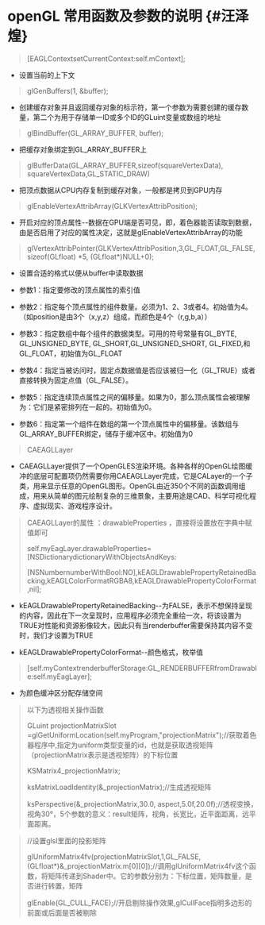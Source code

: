 # openGL 常用函数及参数的说明 {#汪泽煌}

> \[EAGLContextsetCurrentContext:self.mContext\];

* 设置当前的上下文

> glGenBuffers\(1, &buffer\);

* 创建缓存对象并且返回缓存对象的标示符，第一个参数为需要创建的缓存数量，第二个为用于存储单一ID或多个ID的GLuint变量或数组的地址

> glBindBuffer\(GL\_ARRAY\_BUFFER, buffer\);

* 把缓存对象绑定到GL\_ARRAY\_BUFFER上

> glBufferData\(GL\_ARRAY\_BUFFER,sizeof\(squareVertexData\), squareVertexData,GL\_STATIC\_DRAW\)

* 把顶点数据从CPU内存复制到缓存对象，一般都是拷贝到GPU内存

> glEnableVertexAttribArray\(GLKVertexAttribPosition\);

* 开启对应的顶点属性--数据在GPU端是否可见，即，着色器能否读取到数据，由是否启用了对应的属性决定，这就是glEnableVertexAttribArray的功能

> glVertexAttribPointer\(GLKVertexAttribPosition,3,GL\_FLOAT,GL\_FALSE,sizeof\(GLfloat\) \*5, \(GLfloat\*\)NULL+0\);

* 设置合适的格式以便从buffer中读取数据

* 参数1：指定要修改的顶点属性的索引值

* 参数2：指定每个顶点属性的组件数量。必须为1、2、3或者4。初始值为4。（如position是由3个（x,y,z）组成，而颜色是4个（r,g,b,a））

* 参数3：指定数组中每个组件的数据类型。可用的符号常量有GL\_BYTE, GL\_UNSIGNED\_BYTE, GL\_SHORT,GL\_UNSIGNED\_SHORT, GL\_FIXED,和GL\_FLOAT，初始值为GL\_FLOAT

* 参数4：指定当被访问时，固定点数据值是否应该被归一化（GL\_TRUE）或者直接转换为固定点值（GL\_FALSE）。

* 参数5：指定连续顶点属性之间的偏移量。如果为0，那么顶点属性会被理解为：它们是紧密排列在一起的。初始值为0。

* 参数6：指定第一个组件在数组的第一个顶点属性中的偏移量。该数组与GL\_ARRAY\_BUFFER绑定，储存于缓冲区中。初始值为0

> CAEAGLLayer

* CAEAGLLayer提供了一个OpenGLES渲染环境。各种各样的OpenGL绘图缓冲的底层可配置项仍然需要你用CAEAGLLayer完成，它是CALayer的一个子类，用来显示任意的OpenGL图形。OpenGL由近350个不同的函数调用组成，用来从简单的图元绘制复杂的三维景象，主要用途是CAD、科学可视化程序、虚拟现实、游戏程序设计。

> CAEAGLLayer的属性 ：drawableProperties ，直接将设置放在字典中赋值即可
>
> self.myEagLayer.drawableProperties= \[NSDictionarydictionaryWithObjectsAndKeys:
>
> \[NSNumbernumberWithBool:NO\],kEAGLDrawablePropertyRetainedBacking,kEAGLColorFormatRGBA8,kEAGLDrawablePropertyColorFormat,nil\];

* kEAGLDrawablePropertyRetainedBacking--为FALSE，表示不想保持呈现的内容，因此在下一次呈现时，应用程序必须完全重绘一次，将该设置为TRUE对性能和资源影像较大，因此只有当renderbuffer需要保持其内容不变时，我们才设置为TRUE

* kEAGLDrawablePropertyColorFormat--颜色格式，枚举值

> \[self.myContextrenderbufferStorage:GL\_RENDERBUFFERfromDrawable:self.myEagLayer\];

* 为颜色缓冲区分配存储空间



> 以下为透视相关操作函数
>
> GLuint projectionMatrixSlot =glGetUniformLocation\(self.myProgram,"projectionMatrix"\);//获取着色器程序中,指定为uniform类型变量的id，也就是获取透视矩阵（projectionMatrix表示是透视矩阵）的下标位置
>
> KSMatrix4\_projectionMatrix;
>
> ksMatrixLoadIdentity\(&\_projectionMatrix\);//生成透视矩阵
>
> ksPerspective\(&\_projectionMatrix,30.0, aspect,5.0f,20.0f\);//透视变换，视角30°，5个参数的意义：result矩阵，视角，长宽比，近平面距离，远平面距离。

> //设置glsl里面的投影矩阵
>
> glUniformMatrix4fv\(projectionMatrixSlot,1,GL\_FALSE, \(GLfloat\*\)&\_projectionMatrix.m\[0\]\[0\]\);//调用glUniformMatrix4fv这个函数，将矩阵传递到Shader中。它的参数分别为：下标位置，矩阵数量，是否进行转置，矩阵
>
> glEnable\(GL\_CULL\_FACE\);//开启剔除操作效果,glCullFace指明多边形的前面或后面是否被剔除



